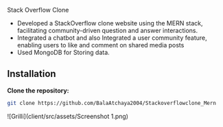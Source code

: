 Stack Overflow Clone

- Developed a StackOverflow clone website using the MERN stack, facilitating community-driven question and answer interactions. 
- Integrated a chatbot and also Integrated a user community feature, enabling users to like and comment on shared media posts
- Used MongoDB for  Storing data.

## Installation



   **Clone the repository:**

   ```bash
   git clone https://github.com/BalaAtchaya2004/Stackoverflowclone_Mern
```


![Grilli](client/src/assets/Screenshot 1.png)
